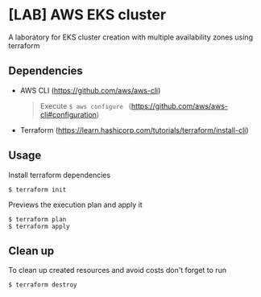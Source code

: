 # [LAB] AWS EKS cluster

A laboratory for EKS cluster creation with multiple availability zones using terraform


## Dependencies
 - AWS CLI (https://github.com/aws/aws-cli)
    > Execute `$ aws configure ` (https://github.com/aws/aws-cli#configuration)
 - Terraform (https://learn.hashicorp.com/tutorials/terraform/install-cli)

## Usage
Install terraform dependencies
```
$ terraform init
```

Previews the execution plan and apply it
```
$ terraform plan
$ terraform apply
```

## Clean up
To clean up created resources and avoid costs don't forget to run
```
$ terraform destroy
```
